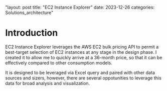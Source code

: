 "layout: post
title: "EC2 Instance Explorer"
date: 2023-12-26
categories: Solutions_architecture"

# Introduction
EC2 Instance Explorer leverages the AWS EC2 bulk pricing API to permit a best-target selection of EC2 instances at any stage in the design phase.  I created it to allow me to quickly arrive at a 36-month price, so that it can be effectively compared to other consumption models.

It is designed to be leveraged via Excel query and paired with other data sources and sizers, however, there are several oppotunities to leverage this data for broad analysis and visualization.
